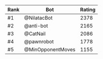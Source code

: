 Rank|Bot|Rating
---|---|---
#1|@NilatacBot|2378
#2|@anti-bot|2165
#3|@CatNail|2086
#4|@pawnrobot|1778
#5|@MinOpponentMoves|1155
